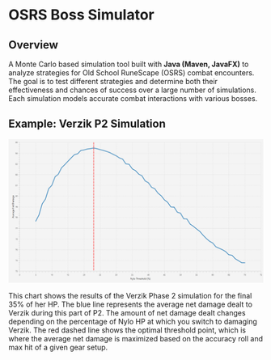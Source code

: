 # OSRS Boss Simulator

## Overview

A Monte Carlo based simulation tool built with **Java (Maven, JavaFX)** to analyze strategies for Old School RuneScape (OSRS) combat encounters. The goal is to test different strategies and determine both their effectiveness and chances of success over a large number of simulations. Each simulation models accurate combat interactions with various bosses.

## Example: Verzik P2 Simulation

![Verzik P2 Chart](verzik_p2_chart.png)

This chart shows the results of the Verzik Phase 2 simulation for the final 35% of her HP. The blue line represents the average net damage dealt to Verzik during this part of P2. The amount of net damage dealt changes depending on the percentage of Nylo HP at which you switch to damaging Verzik. The red dashed line shows the optimal threshold point, which is where the average net damage is maximized based on the accuracy roll and max hit of a given gear setup.